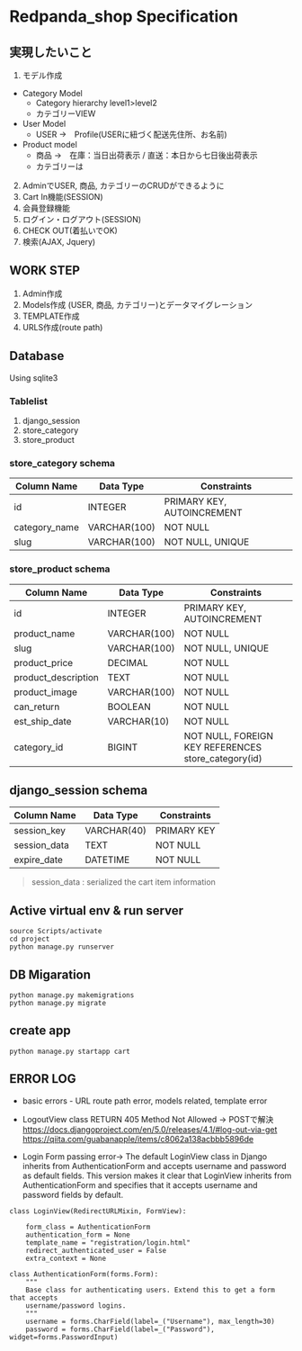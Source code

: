 # Redpanda_shop Specification

## 実現したいこと
1. モデル作成
* Category Model
    - Category hierarchy level1>level2
    - カテゴリーVIEW
* User Model
    - USER  →　Profile(USERに紐づく配送先住所、お名前)
* Product model 
    - 商品 →　在庫：当日出荷表示 / 直送：本日から七日後出荷表示
    - カテゴリーは
2. AdminでUSER, 商品, カテゴリーのCRUDができるように
3. Cart In機能(SESSION)
4. 会員登録機能
5. ログイン・ログアウト(SESSION)
6. CHECK OUT(着払いでOK)
7. 検索(AJAX, Jquery)


## WORK STEP
1. Admin作成 
2. Models作成 (USER, 商品, カテゴリー)とデータマイグレーション
3. TEMPLATE作成
4. URLS作成(route path)


## Database
Using sqlite3

### Tablelist
1.  django_session
2.  store_category
3.  store_product


### store_category schema

| Column Name | Data Type | Constraints |
|---|---|---|
| id | INTEGER | PRIMARY KEY, AUTOINCREMENT |
| category_name | VARCHAR(100) | NOT NULL |
| slug | VARCHAR(100) | NOT NULL, UNIQUE |

### store_product schema

| Column Name | Data Type | Constraints |
|---|---|---|
| id | INTEGER | PRIMARY KEY, AUTOINCREMENT |
| product_name | VARCHAR(100) | NOT NULL |
| slug | VARCHAR(100) | NOT NULL, UNIQUE |
| product_price | DECIMAL | NOT NULL |
| product_description | TEXT | NOT NULL |
| product_image | VARCHAR(100) | NOT NULL |
| can_return | BOOLEAN | NOT NULL |
| est_ship_date | VARCHAR(10) | NOT NULL |
| category_id | BIGINT | NOT NULL, FOREIGN KEY REFERENCES store_category(id) |

## django_session schema

| Column Name | Data Type | Constraints |
|---|---|---|
| session_key | VARCHAR(40) | PRIMARY KEY |
| session_data | TEXT | NOT NULL |
| expire_date | DATETIME | NOT NULL |

>session_data : serialized the cart item information


## Active virtual env & run server
```
source Scripts/activate
cd project
python manage.py runserver
```

## DB Migaration
```
python manage.py makemigrations
python manage.py migrate
```

## create app

`python manage.py startapp cart`


## ERROR LOG

* basic errors - URL route path error, models related, template error

* LogoutView class RETURN 405 Method Not Allowed -> POSTで解決
https://docs.djangoproject.com/en/5.0/releases/4.1/#log-out-via-get
https://qiita.com/guabanapple/items/c8062a138acbbb5896de

* Login Form passing error-> The default LoginView class in Django inherits from AuthenticationForm and accepts username and password as default fields.
This version makes it clear that LoginView inherits from AuthenticationForm and specifies that it accepts username and password fields by default.
```
class LoginView(RedirectURLMixin, FormView):

    form_class = AuthenticationForm
    authentication_form = None
    template_name = "registration/login.html"
    redirect_authenticated_user = False
    extra_context = None
```
```
class AuthenticationForm(forms.Form):
    """
    Base class for authenticating users. Extend this to get a form that accepts
    username/password logins.
    """
    username = forms.CharField(label=_("Username"), max_length=30)
    password = forms.CharField(label=_("Password"), widget=forms.PasswordInput)

```